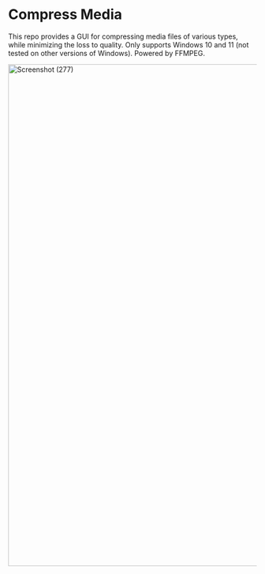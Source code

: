 # Compress Media
This repo provides a GUI for compressing media files of various types, while minimizing the loss to quality. Only supports Windows 10 and 11 (not tested on other versions of Windows). Powered by FFMPEG.

<img width="686" height="1017" alt="Screenshot (277)" src="https://github.com/user-attachments/assets/002653fe-7bbd-432c-b69f-8685a761f861" />
